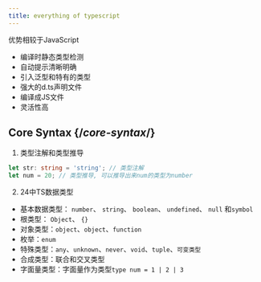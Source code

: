 ```yaml
---
title: everything of typescript
---
```


优势相较于JavaScript
- 编译时静态类型检测
- 自动提示清晰明确
- 引入泛型和特有的类型
- 强大的d.ts声明文件
- 编译成JS文件
- 灵活性高

## Core Syntax {/*core-syntax*/}

1. 类型注解和类型推导

```ts
let str: string = 'string'; // 类型注解
let num = 20; // 类型推导, 可以推导出来num的类型为number
```

2. 24中TS数据类型

- 基本数据类型： `number`、 `string`、 `boolean`、 `undefined`、 `null` 和`symbol`
- 根类型： `Object`、 `{}`
- 对象类型：`object`、`object`、`function`
- 枚举：`enum`
- 特殊类型：`any`、`unknown`、`never`、`void`、`tuple`、`可变类型`
- 合成类型：联合和交叉类型
- 字面量类型：字面量作为类型`type num = 1 | 2 | 3`

